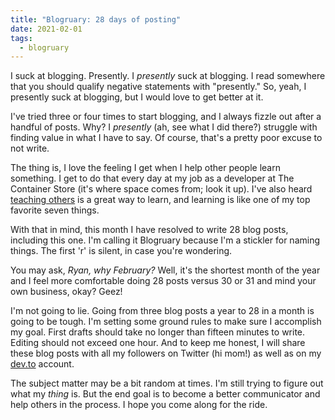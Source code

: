```yaml
---
title: "Blogruary: 28 days of posting"
date: 2021-02-01
tags: 
  - blogruary
---
```


I suck at blogging. Presently. I *presently* suck at blogging. I read somewhere that you should qualify negative statements with "presently." So, yeah, I presently suck at blogging, but I would love to get better at it.

I've tried three or four times to start blogging, and I always fizzle out after a handful of posts. Why? I *presently* (ah, see what I did there?) struggle with finding value in what I have to say. Of course, that's a pretty poor excuse to not write.

The thing is, I love the feeling I get when I help other people learn something. I get to do that every day at my job as a developer at The Container Store (it's where space comes from; look it up). I've also heard [teaching others](https://fs.blog/2012/04/feynman-technique/) is a great way to learn, and learning is like one of my top favorite seven things.

With that in mind, this month I have resolved to write 28 blog posts, including this one. I'm calling it Blogruary because I'm a stickler for naming things. The first 'r' is silent, in case you're wondering. 

You may ask, *Ryan, why February?* Well, it's the shortest month of the year and I feel more comfortable doing 28 posts versus 30 or 31 and mind your own business, okay? Geez!

I'm not going to lie. Going from three blog posts a year to 28 in a month is going to be tough. I'm setting some ground rules to make sure I accomplish my goal. First drafts should take no longer than fifteen minutes to write. Editing should not exceed one hour. And to keep me honest, I will share these blog posts with all my followers on Twitter (hi mom!) as well as on my [dev.to](http://dev.to) account.

The subject matter may be a bit random at times. I'm still trying to figure out what my *thing* is. But the end goal is to become a better communicator and help others in the process. I hope you come along for the ride.